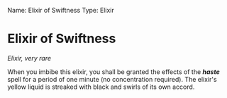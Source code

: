 Name: Elixir of Swiftness
Type: Elixir

# Elixir of Swiftness
_Elixir, very rare_

When you imbibe this elixir, you shall be granted the effects of the **_haste_** spell for a period of one minute (no concentration required). The elixir's yellow liquid is streaked with black and swirls of its own accord.